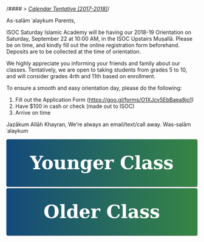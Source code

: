 /*#### > <a href="https://goo.gl/knMNe2" target="_blank">Calendar Tentative [2017-2018]</a>*/

As-salām ʿalaykum Parents,

ISOC Saturday Islamic Academy will be having our 2018-19 Orientation on Saturday, September 22 at 10:00 AM, in the ISOC Upstairs Muṣallā. Please be on time, and kindly fill out the online registration form beforehand. Deposits are to be collected at the time of orientation.

We highly appreciate you informing your friends and family about our classes. Tentatively, we are open to taking students from grades 5 to 10, and will consider grades 4rth and 11th based on enrollment.

To ensure a smooth and easy orientation day, please do the following:
1. Fill out the Application Form (https://goo.gl/forms/O1XJcv5EbBaea8jo1)
2. Have $100 in cash or check (made out to ISOC)
3. Arrive on time

Jazākum Allāh Khayran,
We’re always an email/text/call away.
Was-salām ʿalaykum

[![Younger Class](https://raw.githubusercontent.com/isocia/isocia.github.io/master/Younger%20Class/Younger.png)](https://isocia.github.io/Younger%20Class/YoungerClass)
[![Older Class](https://raw.githubusercontent.com/isocia/isocia.github.io/master/Older%20Class/Older.png)](https://isocia.github.io/Older%20Class/OlderClass)
